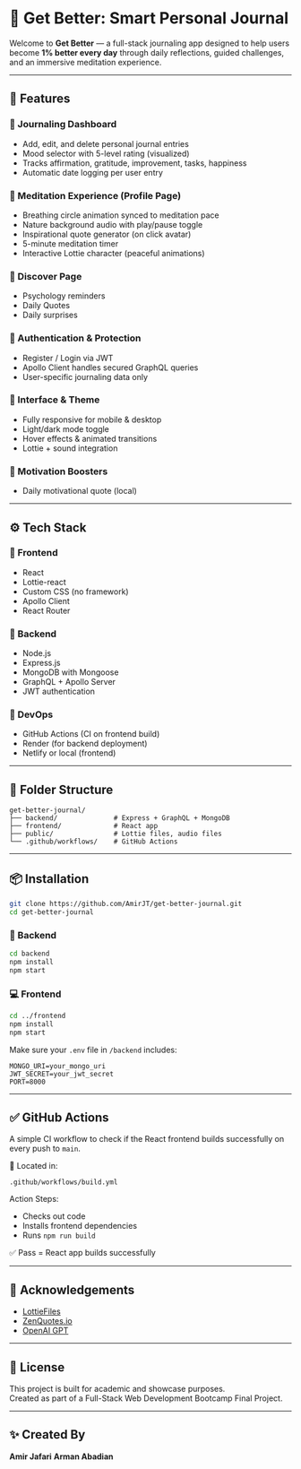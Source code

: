 # 📝 Get Better: Smart Personal Journal

Welcome to **Get Better** — a full-stack journaling app designed to help users become **1% better every day** through daily reflections, guided challenges, and an immersive meditation experience.

---

## 🚀 Features

### 🧠 Journaling Dashboard
- Add, edit, and delete personal journal entries
- Mood selector with 5-level rating (visualized)
- Tracks affirmation, gratitude, improvement, tasks, happiness
- Automatic date logging per user entry

### 🧘 Meditation Experience (Profile Page)
- Breathing circle animation synced to meditation pace
- Nature background audio with play/pause toggle
- Inspirational quote generator (on click avatar)
- 5-minute meditation timer
- Interactive Lottie character (peaceful animations)

### 🌱 Discover Page
- Psychology reminders
- Daily Quotes
- Daily surprises


### 🔐 Authentication & Protection
- Register / Login via JWT
- Apollo Client handles secured GraphQL queries
- User-specific journaling data only

### 🎨 Interface & Theme
- Fully responsive for mobile & desktop
- Light/dark mode toggle
- Hover effects & animated transitions
- Lottie + sound integration

### 🔁 Motivation Boosters
- Daily motivational quote (local)


---

## ⚙️ Tech Stack

### 🧩 Frontend
- React
- Lottie-react
- Custom CSS (no framework)
- Apollo Client
- React Router

### 🔧 Backend
- Node.js
- Express.js
- MongoDB with Mongoose
- GraphQL + Apollo Server
- JWT authentication

### 🔁 DevOps
- GitHub Actions (CI on frontend build)
- Render (for backend deployment)
- Netlify or local (frontend)

---

## 📂 Folder Structure

```
get-better-journal/
├── backend/              # Express + GraphQL + MongoDB
├── frontend/             # React app
├── public/               # Lottie files, audio files
└── .github/workflows/    # GitHub Actions
```

---

## 📦 Installation

```bash
git clone https://github.com/AmirJT/get-better-journal.git
cd get-better-journal
```

### 🔧 Backend
```bash
cd backend
npm install
npm start
```

### 💻 Frontend
```bash
cd ../frontend
npm install
npm start
```

Make sure your `.env` file in `/backend` includes:
```
MONGO_URI=your_mongo_uri
JWT_SECRET=your_jwt_secret
PORT=8000
```

---

## ✅ GitHub Actions

A simple CI workflow to check if the React frontend builds successfully on every push to `main`.

📁 Located in:
```
.github/workflows/build.yml
```

Action Steps:
- Checks out code
- Installs frontend dependencies
- Runs `npm run build`

✅ Pass = React app builds successfully

---


## 🙏 Acknowledgements

- [LottieFiles](https://lottiefiles.com)
- [ZenQuotes.io](https://zenquotes.io)
- [OpenAI GPT](https://openai.com)

---

## 📄 License

This project is built for academic and showcase purposes.  
Created as part of a Full-Stack Web Development Bootcamp Final Project.

---

## ✨ Created By

**Amir Jafari** 
**Arman Abadian** 

